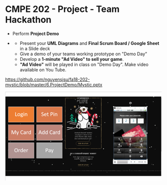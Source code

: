 # CMPE 202 - Project - Team Hackathon



- Perform **Project Demo**

- - Present your **UML Diagrams** and **Final Scrum Board / Google Sheet** in a Slide deck
  - Give a demo of your teams working prototype on "Demo Day"
  - Develop a **1-minute "Ad Video" to sell your game**. 
  - **"Ad Video"** will be played in class on "Demo Day".
    Make video available on You Tube.

https://github.com/nguyensjsu/fa18-202-mystic/blob/master/6.ProjectDemo/Mystic.pptx

![](./readme.assets/1543356497327.png)